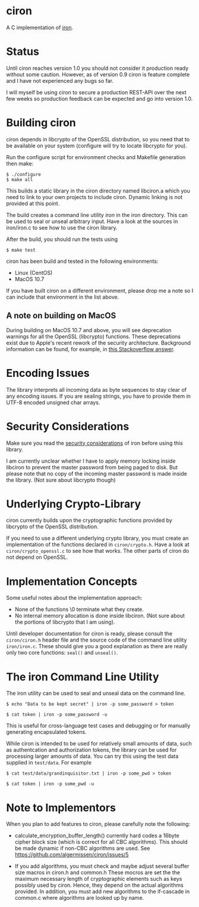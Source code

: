 ciron
=====

A C implementation of [iron](https://github.com/hueniverse/iron).

Status
======

Until ciron reaches version 1.0 you should not consider it production ready
without some caution. However, as of version 0.9 ciron is feature complete
and I have not experienced any bugs so far.

I will myself be using ciron to secure a production REST-API over the next few
weeks so production feedback can be expected and go into version 1.0.

Building ciron
==============

ciron depends in libcrypto of the OpenSSL distribution, so you need that to be
available on your system (configure will try to locate libcrypto for you).

Run the configure script for environment checks and Makefile generation then make:

    $ ./configure
    $ make all
    
This builds a static library in the ciron directory named libciron.a which you
need to link to your own projects to include ciron. Dynamic linking is not
provided at this point.

The build creates a command line utility _iron_ in the iron directory.
This can be used to seal or unseal arbitrary input. Have a look at the sources
in iron/iron.c to see how to use the ciron library.

After the build, you should run the tests using

    $ make test


ciron has been build and tested in the following environments:

* Linux (CentOS)
* MacOS 10.7


If you have built ciron on a different environment, please drop me a note so I can
include that environment in the list above.


A note on building on MacOS
---------------------------
During building on MacOS 10.7 and above, you will see deprecation warnings for
all the OpenSSL (libcrypto) functions. These deprecations exist due to Apple's
recent rework of the security architecture. Background information can be
found, for example, in [this Stackoverflow answer](http://stackoverflow.com/a/7406994/267196).

Encoding Issues
===============

The library interprets all incoming data as byte sequences to stay clear of any encoding
issues. If you are sealing strings, you have to provide them in UTF-8 encoded unsigned
char arrays.


Security Considerations
=======================

Make sure you read the [security considerations](https://github.com/hueniverse/iron#security-considerations) of iron before using this 
library.

I am currently unclear whether I have to apply memory locking inside libciron to prevent the master password from being paged to disk. But
please note that no copy of the incoming master password is made inside the library. (Not sure about libcrypto though)


Underlying Crypto-Library
=========================

ciron currently builds upon the cryptographic functions provided by libcrypto
of the OpenSSL distribution.

If you need to use a different underlying crypto library, you must create an
implementation of the functions declared in `ciron/crypto.h`. Have a look at
`ciron/crypto_openssl.c` to see how that works. The other parts of ciron do not
depend on OpenSSL.

Implementation Concepts
=======================

Some useful notes about the implementation approach:

* None of the functions \0 terminate what they create.
* No internal memory allocation is done inside libciron. (Not sure about the portions of libcrypto that I am using).

Until developer documentation for ciron is ready, please consult the `ciron/ciron.h` header file and the source code
of the command line utility `iron/iron.c`. These should give you a good explanation as there are really only two 
core functions: `seal()` and `unseal()`.


The iron Command Line Utility
============================

The iron utility can be used to seal and unseal data on the command line.

    $ echo "Data to be kept secret" | iron -p some_password > token
    
    $ cat token | iron -p some_password -u


This is useful for cross-language test cases and debugging or for manually generating
encapsulated tokens.

While ciron is intended to be used for relatively small amounts of data, such
as authentcation and authorization tokens, the library can be used for
processing larger amounts of data. You can try this using the test data supplied
in `test/data`. For example

    $ cat test/data/grandinquisitor.txt | iron -p some_pwd > token

    $ cat token | iron -p some_pwd -u

Note to Implementors
====================

When you plan to add features to ciron, please carefully note the following:

* calculate_encryption_buffer_length() currently hard codes a 16byte cipher block size (which is correct for all CBC algorithms). This should be made dynamic if non-CBC algorithms are used.
  See https://github.com/algermissen/ciron/issues/5
  
* If you add algorithms, you must check and maybe adjust several buffer size macros in ciron.h and common.h
  These mocros are set the the maximum necessary length of cryptographic elements such as keys possibly used by ciron. Hence, they
  depend on the actual algorithms provided.
  In addition, you must add new algorithms to the if-cascade in common.c where algorithms
  are looked up by name.





